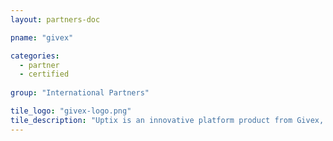 ```yaml
---
layout: partners-doc

pname: "givex"

categories: 
  - partner
  - certified
  
group: "International Partners"

tile_logo: "givex-logo.png"
tile_description: "Uptix is an innovative platform product from Givex, designed for the sports and entertainment industries. The Uptix complete suite of services turns your existing tickets into stored value tickets also known as loaded tickets. They can serve as payment at concessions and merchandise throughout your venue"
---
```

